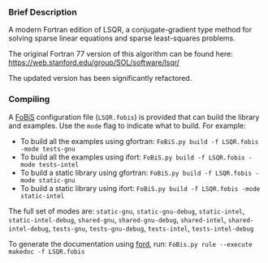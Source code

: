 ### Brief Description

A modern Fortran edition of LSQR, a conjugate-gradient type method for solving sparse linear equations and sparse least-squares problems.

The original Fortran 77 version of this algorithm can be found here: https://web.stanford.edu/group/SOL/software/lsqr/

The updated version has been significantly refactored.

### Compiling

A [FoBiS](https://github.com/szaghi/FoBiS) configuration file (`LSQR.fobis`) is provided that can build the library and examples. Use the `mode` flag to indicate what to build. For example:

  * To build all the examples using gfortran: `FoBiS.py build -f LSQR.fobis -mode tests-gnu`
  * To build all the examples using ifort: `FoBiS.py build -f LSQR.fobis -mode tests-intel`
  * To build a static library using gfortran: `FoBiS.py build -f LSQR.fobis -mode static-gnu`
  * To build a static library using ifort: `FoBiS.py build -f LSQR.fobis -mode static-intel`

  The full set of modes are: `static-gnu`, `static-gnu-debug`, `static-intel`, `static-intel-debug`, `shared-gnu`, `shared-gnu-debug`, `shared-intel`, `shared-intel-debug`, `tests-gnu`, `tests-gnu-debug`, `tests-intel`, `tests-intel-debug`

  To generate the documentation using [ford](https://github.com/cmacmackin/ford), run: ```FoBis.py rule --execute makedoc -f LSQR.fobis```